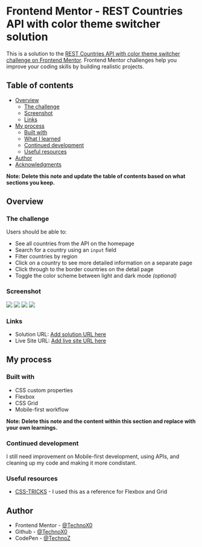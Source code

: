 # Frontend Mentor - REST Countries API with color theme switcher solution

This is a solution to the [REST Countries API with color theme switcher challenge on Frontend Mentor](https://www.frontendmentor.io/challenges/rest-countries-api-with-color-theme-switcher-5cacc469fec04111f7b848ca). Frontend Mentor challenges help you improve your coding skills by building realistic projects. 

## Table of contents

- [Overview](#overview)
  - [The challenge](#the-challenge)
  - [Screenshot](#screenshot)
  - [Links](#links)
- [My process](#my-process)
  - [Built with](#built-with)
  - [What I learned](#what-i-learned)
  - [Continued development](#continued-development)
  - [Useful resources](#useful-resources)
- [Author](#author)
- [Acknowledgments](#acknowledgments)

**Note: Delete this note and update the table of contents based on what sections you keep.**

## Overview

### The challenge

Users should be able to:

- See all countries from the API on the homepage
- Search for a country using an `input` field
- Filter countries by region
- Click on a country to see more detailed information on a separate page
- Click through to the border countries on the detail page
- Toggle the color scheme between light and dark mode *(optional)*

### Screenshot

![](./screenshot/desktop-home-light.png)
![](./screenshot/desktop-detail-light.png)
![](./screenshot/mobile-home-light.png)
![](./screenshot/mobile-detail-light.png)

### Links

- Solution URL: [Add solution URL here](https://github.com/TechnoX0/Rest-Country)
- Live Site URL: [Add live site URL here](https://technox0.github.io/Rest-Country/)

## My process

### Built with

- CSS custom properties
- Flexbox
- CSS Grid
- Mobile-first workflow

**Note: Delete this note and the content within this section and replace with your own learnings.**

### Continued development

I still need improvement on Mobile-first development, using APIs, and cleaning up my code and making it more condistant.

### Useful resources

- [CSS-TRICKS](https://css-tricks.com) - I used this as a reference for Flexbox and Grid

## Author

- Frontend Mentor - [@TechnoX0](https://www.frontendmentor.io/profile/TechnoX0)
- Github - [@TechnoX0](https://github.com/TechnoX0)
- CodePen - [@TechnoZ](https://codepen.io/TechnoZ)
